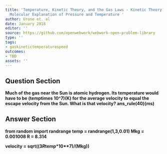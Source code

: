 ```yaml
---
title: 'Temperature, Kinetic Theory, and the Gas Laws - Kinetic Theory: Atomic and
  Molecular Explanation of Pressure and Temperature '
author: Urone et. al
date: January 2018
editor: ''
source: https://github.com/openwebwork/webwork-open-problem-library
type: ''
tags:
- gaskinetictemperaturespeed
outcomes:
- TBD
assets: ''
---
```


## Question Section 

<b>
Much of the gas near the Sun is atomic hydrogen. Its temperature would have to be (temptimes 10^7)(K) for the average velocity to equal the escape velocity from the Sun. What is that velocity?
ans_rule(40)(ms)



## Answer Section

from random import randrange
temp = randrange(1,3,0.01)
Mkg = 0.001008
R = 8.314

velocity = sqrt((3*R*temp*10**7)/(Mkg))